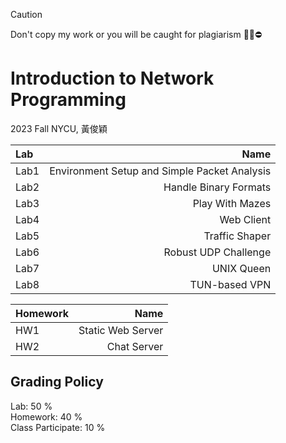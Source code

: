 > [!CAUTION]
> Don't copy my work or you will be caught for plagiarism 🙅‍♂️⛔️
# Introduction to Network Programming
2023 Fall NYCU, 黃俊穎

| Lab |               Name                  |        
| :---     |                                 ---:|
| Lab1      | Environment Setup and Simple Packet Analysis                    | 
| Lab2      |  Handle Binary Formats |
| Lab3      |  Play With Mazes           |
| Lab4      |  Web Client                     |
| Lab5      |  Traffic Shaper          |
| Lab6      |  Robust UDP Challenge                 |
| Lab7      |  UNIX Queen |
| Lab8      | TUN-based VPN |

| Homework | Name |
| :--- | ---: |
| HW1 | Static Web Server |
| HW2 | Chat Server |

## Grading Policy
Lab:        50 % \
Homework:   40 % \
Class Participate:  10 %
